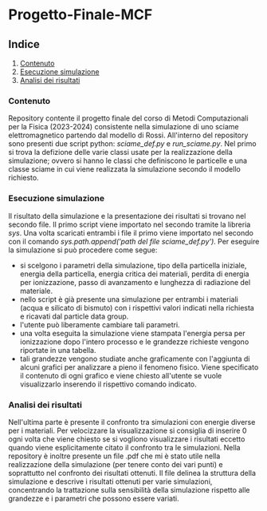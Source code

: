 # Progetto-Finale-MCF

## Indice
1. [Contenuto](#contenuto)
2. [Esecuzione simulazione](#esecuzionesimulazione)
3. [Analisi dei risultati](#analisirisultati)

### Contenuto

Repository contente il progetto finale del corso di Metodi Computazionali per la Fisica (2023-2024) consistente nella simulazione
di uno sciame elettromagnetico partendo dal modello di Rossi. All'interno del repository sono presenti due script python: _sciame_def.py_
e _run_sciame.py_. Nel primo si trova la defizione delle varie classi usate per la realizzazione della simulazione; ovvero si hanno le 
classi che definiscono le particelle e una classe sciame in cui viene realizzata la simulazione secondo il modello richiesto. 

### Esecuzione simulazione 

Il risultato della simulazione e la presentazione dei risultati si trovano nel secondo file. Il primo script viene importato nel secondo
tramite la libreria _sys_. Una volta scaricati entrambi i file il primo viene importato nel secondo con il comando _sys.path.append('path
del file sciame_def.py')_. Per eseguire la simulazione si può procedere come segue:
* si scelgono i parametri della simulazione, tipo della particella iniziale, 
    energia della particella, energia critica dei materiali, perdita di energia per ionizzazione, 
    passo di avanzamento  e lunghezza di radiazione del materiale.
* nello script è già presente una simulazione per entrambi i materiali (acqua e silicato di bismuto) con i rispettivi valori 
    indicati nella richiesta e ricavati dal particle data group.
* l'utente può liberamente cambiare tali parametri.
* una volta eseguita la simulazione viene stampata l'energia persa per ionizzazione dopo l'intero processo e 
    le grandezze richieste vengono riportate in una tabella. 
* tali grandezze vengono studiate anche graficamente con l'aggiunta di alcuni grafici per analizzare a pieno il
    fenomeno fisico. Viene specificato il contenuto di ogni grafico e viene chiesto all'utente se vuole visualizzarlo
    inserendo il rispettivo comando indicato.
### Analisi dei risultati

Nell'ultima parte è presente il confronto tra simulazioni con energie diverse per i materiali. Per velocizzare la visualizzazione
si consiglia di inserire 0 ogni volta che viene chiesto se si vogliono visualizzare i risultati eccetto quando viene esplicitamente
citato il confronto tra le simulazioni.
Nella repository è inoltre presente un file .pdf che mi è stato utile nella realizzazione della simulazione (per tenere conto
dei vari punti) e soprattutto nel confronto dei risultati ottenuti. Il file delinea la struttura della simulazione e descrive i
risultati ottenuti per varie simulazioni, concentrando la trattazione sulla sensibilità della simulazione rispetto alle grandezze 
e i parametri che possono essere variati.
